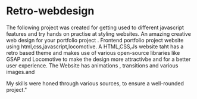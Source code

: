 # Retro-webdesign
The following project was created for getting used to different javascript features and try hands on practise at styling websites.
An amazing creative web design for your portfolio project .
Frontend portfolio project website using html,css,javascript,locomotive.
A HTML,CSS,Js website taht has a retro based theme and makes use of various open-source libraries like GSAP  and Locomotive to make the design more attractivbe and for a better user experience. The Website has animations , transitions and various images.and 

My skills were honed through various sources,  to ensure a well-rounded project."
